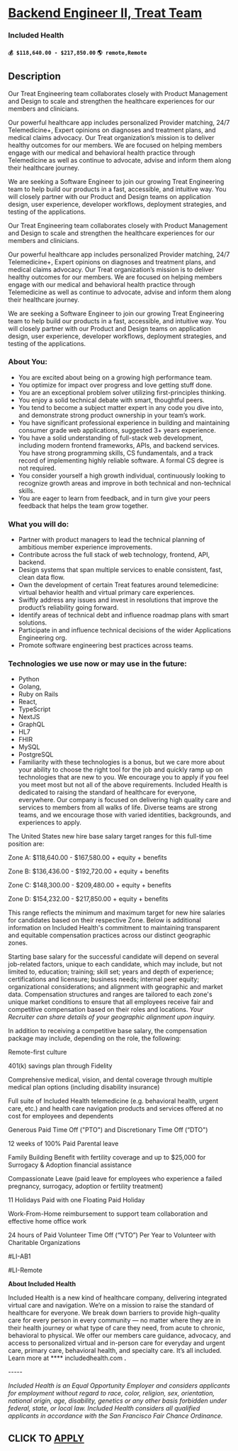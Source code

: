 # [Backend Engineer II, Treat Team](https://www.remotewlb.com/apply/backend-engineer-ii-treat-team-104480)  
### Included Health  
#### `💰 $118,640.00 - $217,850.00` `🌎 remote,Remote`  

## Description

Our Treat Engineering team collaborates closely with Product Management and Design to scale and strengthen the healthcare experiences for our members and clinicians.

  

Our powerful healthcare app includes personalized Provider matching, 24/7 Telemedicine+, Expert opinions on diagnoses and treatment plans, and medical claims advocacy. Our Treat organization’s mission is to deliver healthy outcomes for our members. We are focused on helping members engage with our medical and behavioral health practice through Telemedicine as well as continue to advocate, advise and inform them along their healthcare journey.

  

We are seeking a Software Engineer to join our growing Treat Engineering team to help build our products in a fast, accessible, and intuitive way. You will closely partner with our Product and Design teams on application design, user experience, developer workflows, deployment strategies, and testing of the applications.

  

Our Treat Engineering team collaborates closely with Product Management and Design to scale and strengthen the healthcare experiences for our members and clinicians.

  

Our powerful healthcare app includes personalized Provider matching, 24/7 Telemedicine+, Expert opinions on diagnoses and treatment plans, and medical claims advocacy. Our Treat organization’s mission is to deliver healthy outcomes for our members. We are focused on helping members engage with our medical and behavioral health practice through Telemedicine as well as continue to advocate, advise and inform them along their healthcare journey.

  

We are seeking a Software Engineer to join our growing Treat Engineering team to help build our products in a fast, accessible, and intuitive way. You will closely partner with our Product and Design teams on application design, user experience, developer workflows, deployment strategies, and testing of the applications.

  

### About You:

* You are excited about being on a growing high performance team.
* You optimize for impact over progress and love getting stuff done.
* You are an exceptional problem solver utilizing first-principles thinking.
* You enjoy a solid technical debate with smart, thoughtful peers.
* You tend to become a subject matter expert in any code you dive into, and demonstrate strong product ownership in your team’s work.
* You have significant professional experience in building and maintaining consumer grade web applications, suggested 3+ years experience.
* You have a solid understanding of full-stack web development, including modern frontend frameworks, APIs, and backend services. You have strong programming skills, CS fundamentals, and a track record of implementing highly reliable software. A formal CS degree is not required.
* You consider yourself a high growth individual, continuously looking to recognize growth areas and improve in both technical and non-technical skills.
* You are eager to learn from feedback, and in turn give your peers feedback that helps the team grow together.

  

### What you will do:

* Partner with product managers to lead the technical planning of ambitious member experience improvements.
* Contribute across the full stack of web technology, frontend, API, backend.
* Design systems that span multiple services to enable consistent, fast, clean data flow.
* Own the development of certain Treat features around telemedicine: virtual behavior health and virtual primary care experiences.
* Swiftly address any issues and invest in resolutions that improve the product’s reliability going forward.
* Identify areas of technical debt and influence roadmap plans with smart solutions.
* Participate in and influence technical decisions of the wider Applications Engineering org.
* Promote software engineering best practices across teams.

  

### Technologies we use now or may use in the future:

* Python
* Golang, 
* Ruby on Rails
* React, 
* TypeScript
* NextJS
* GraphQL
* HL7
* FHIR
* MySQL
* PostgreSQL
* Familiarity with these technologies is a bonus, but we care more about your ability to choose the right tool for the job and quickly ramp up on technologies that are new to you. We encourage you to apply if you feel you meet most but not all of the above requirements. Included Health is dedicated to raising the standard of healthcare for everyone, everywhere. Our company is focused on delivering high quality care and services to members from all walks of life. Diverse teams are strong teams, and we encourage those with varied identities, backgrounds, and experiences to apply.

  

The United States new hire base salary target ranges for this full-time position are:

  

Zone A: $118,640.00 - $167,580.00 + equity + benefits

Zone B: $136,436.00 - $192,720.00 + equity + benefits

Zone C: $148,300.00 - $209,480.00 + equity + benefits

Zone D: $154,232.00 - $217,850.00 + equity + benefits

  

This range reflects the minimum and maximum target for new hire salaries for candidates based on their respective Zone. Below is additional information on Included Health's commitment to maintaining transparent and equitable compensation practices across our distinct geographic zones.

  

Starting base salary for the successful candidate will depend on several job-related factors, unique to each candidate, which may include, but not limited to, education; training; skill set; years and depth of experience; certifications and licensure; business needs; internal peer equity; organizational considerations; and alignment with geographic and market data. Compensation structures and ranges are tailored to each zone's unique market conditions to ensure that all employees receive fair and competitive compensation based on their roles and locations. _Your Recruiter can share details of your geographic alignment upon inquiry._

  

In addition to receiving a competitive base salary, the compensation package may include, depending on the role, the following:

  

Remote-first culture

401(k) savings plan through Fidelity

Comprehensive medical, vision, and dental coverage through multiple medical plan options (including disability insurance)

Full suite of Included Health telemedicine (e.g. behavioral health, urgent care, etc.) and health care navigation products and services offered at no cost for employees and dependents

Generous Paid Time Off ("PTO") and Discretionary Time Off (“DTO")

12 weeks of 100% Paid Parental leave

Family Building Benefit with fertility coverage and up to $25,000 for Surrogacy & Adoption financial assistance

Compassionate Leave (paid leave for employees who experience a failed pregnancy, surrogacy, adoption or fertility treatment)

11 Holidays Paid with one Floating Paid Holiday

Work-From-Home reimbursement to support team collaboration and effective home office work

24 hours of Paid Volunteer Time Off (“VTO”) Per Year to Volunteer with Charitable Organizations

  

#LI-AB1

#LI-Remote

  

 **About Included Health**

  

Included Health is a new kind of healthcare company, delivering integrated virtual care and navigation. We’re on a mission to raise the standard of healthcare for everyone. We break down barriers to provide high-quality care for every person in every community — no matter where they are in their health journey or what type of care they need, from acute to chronic, behavioral to physical. We offer our members care guidance, advocacy, and access to personalized virtual and in-person care for everyday and urgent care, primary care, behavioral health, and specialty care. It’s all included. Learn more at **** includedhealth.com **.**

  

\-----

 _Included Health is an Equal Opportunity Employer and considers applicants for employment without regard to race, color, religion, sex, orientation, national origin, age, disability, genetics or any other basis forbidden under federal, state, or local law. Included Health considers all qualified applicants in accordance with the San Francisco Fair Chance Ordinance._

  
## CLICK TO [APPLY](https://www.remotewlb.com/apply/backend-engineer-ii-treat-team-104480)

